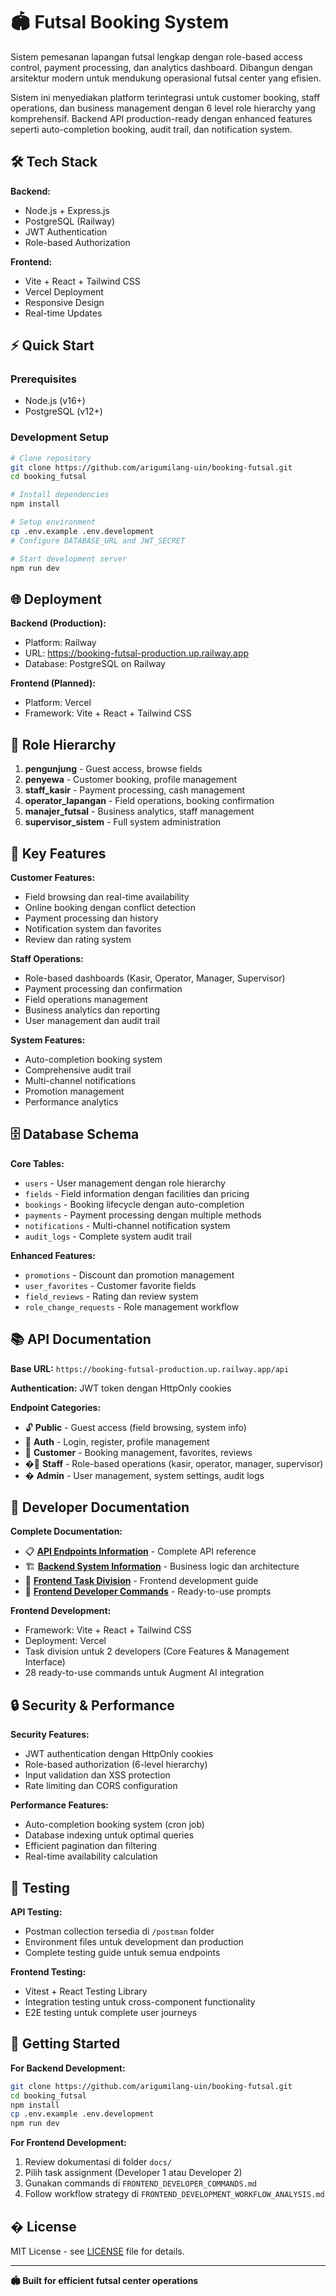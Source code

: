 # 🏟️ Futsal Booking System

Sistem pemesanan lapangan futsal lengkap dengan role-based access control, payment processing, dan analytics dashboard. Dibangun dengan arsitektur modern untuk mendukung operasional futsal center yang efisien.

Sistem ini menyediakan platform terintegrasi untuk customer booking, staff operations, dan business management dengan 6 level role hierarchy yang komprehensif. Backend API production-ready dengan enhanced features seperti auto-completion booking, audit trail, dan notification system.

## 🛠️ Tech Stack

**Backend:**

- Node.js + Express.js
- PostgreSQL (Railway)
- JWT Authentication
- Role-based Authorization

**Frontend:**

- Vite + React + Tailwind CSS
- Vercel Deployment
- Responsive Design
- Real-time Updates

## ⚡ Quick Start

### Prerequisites

- Node.js (v16+)
- PostgreSQL (v12+)

### Development Setup

```bash
# Clone repository
git clone https://github.com/arigumilang-uin/booking-futsal.git
cd booking_futsal

# Install dependencies
npm install

# Setup environment
cp .env.example .env.development
# Configure DATABASE_URL and JWT_SECRET

# Start development server
npm run dev
```

## 🌐 Deployment

**Backend (Production):**

- Platform: Railway
- URL: https://booking-futsal-production.up.railway.app
- Database: PostgreSQL on Railway

**Frontend (Planned):**

- Platform: Vercel
- Framework: Vite + React + Tailwind CSS

## 👥 Role Hierarchy

1. **pengunjung** - Guest access, browse fields
2. **penyewa** - Customer booking, profile management
3. **staff_kasir** - Payment processing, cash management
4. **operator_lapangan** - Field operations, booking confirmation
5. **manajer_futsal** - Business analytics, staff management
6. **supervisor_sistem** - Full system administration

## 🎯 Key Features

**Customer Features:**

- Field browsing dan real-time availability
- Online booking dengan conflict detection
- Payment processing dan history
- Notification system dan favorites
- Review dan rating system

**Staff Operations:**

- Role-based dashboards (Kasir, Operator, Manager, Supervisor)
- Payment processing dan confirmation
- Field operations management
- Business analytics dan reporting
- User management dan audit trail

**System Features:**

- Auto-completion booking system
- Comprehensive audit trail
- Multi-channel notifications
- Promotion management
- Performance analytics

## 🗄️ Database Schema

**Core Tables:**

- `users` - User management dengan role hierarchy
- `fields` - Field information dengan facilities dan pricing
- `bookings` - Booking lifecycle dengan auto-completion
- `payments` - Payment processing dengan multiple methods
- `notifications` - Multi-channel notification system
- `audit_logs` - Complete system audit trail

**Enhanced Features:**

- `promotions` - Discount dan promotion management
- `user_favorites` - Customer favorite fields
- `field_reviews` - Rating dan review system
- `role_change_requests` - Role management workflow

## 📚 API Documentation

**Base URL:** `https://booking-futsal-production.up.railway.app/api`

**Authentication:** JWT token dengan HttpOnly cookies

**Endpoint Categories:**

- 🔓 **Public** - Guest access (field browsing, system info)
- 🔐 **Auth** - Login, register, profile management
- 👤 **Customer** - Booking management, favorites, reviews
- �‍💼 **Staff** - Role-based operations (kasir, operator, manager, supervisor)
- � **Admin** - User management, system settings, audit logs

## 📖 Developer Documentation

**Complete Documentation:**

- 📋 **[API Endpoints Information](docs/API_ENDPOINTS_INFORMATION.md)** - Complete API reference
- 🏗️ **[Backend System Information](docs/BACKEND_SYSTEM_INFORMATION.md)** - Business logic dan architecture
- 👥 **[Frontend Task Division](docs/FRONTEND_DEVELOPMENT_TASK_DIVISION.md)** - Frontend development guide
- 💬 **[Frontend Developer Commands](docs/FRONTEND_DEVELOPER_COMMANDS.md)** - Ready-to-use prompts

**Frontend Development:**

- Framework: Vite + React + Tailwind CSS
- Deployment: Vercel
- Task division untuk 2 developers (Core Features & Management Interface)
- 28 ready-to-use commands untuk Augment AI integration

## 🔒 Security & Performance

**Security Features:**

- JWT authentication dengan HttpOnly cookies
- Role-based authorization (6-level hierarchy)
- Input validation dan XSS protection
- Rate limiting dan CORS configuration

**Performance Features:**

- Auto-completion booking system (cron job)
- Database indexing untuk optimal queries
- Efficient pagination dan filtering
- Real-time availability calculation

## 🧪 Testing

**API Testing:**

- Postman collection tersedia di `/postman` folder
- Environment files untuk development dan production
- Complete testing guide untuk semua endpoints

**Frontend Testing:**

- Vitest + React Testing Library
- Integration testing untuk cross-component functionality
- E2E testing untuk complete user journeys

## 🚀 Getting Started

**For Backend Development:**

```bash
git clone https://github.com/arigumilang-uin/booking-futsal.git
cd booking_futsal
npm install
cp .env.example .env.development
npm run dev
```

**For Frontend Development:**

1. Review dokumentasi di folder `docs/`
2. Pilih task assignment (Developer 1 atau Developer 2)
3. Gunakan commands di `FRONTEND_DEVELOPER_COMMANDS.md`
4. Follow workflow strategy di `FRONTEND_DEVELOPMENT_WORKFLOW_ANALYSIS.md`

## � License

MIT License - see [LICENSE](LICENSE) file for details.

---

**🏟️ Built for efficient futsal center operations**
